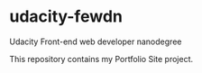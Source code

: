 # udacity-fewdn
Udacity Front-end web developer nanodegree

This repository contains my Portfolio Site project.
